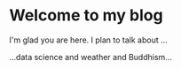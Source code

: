 # Welcome to my blog

I'm glad you are here. I plan to talk about ...

...data science and weather and Buddhism...
